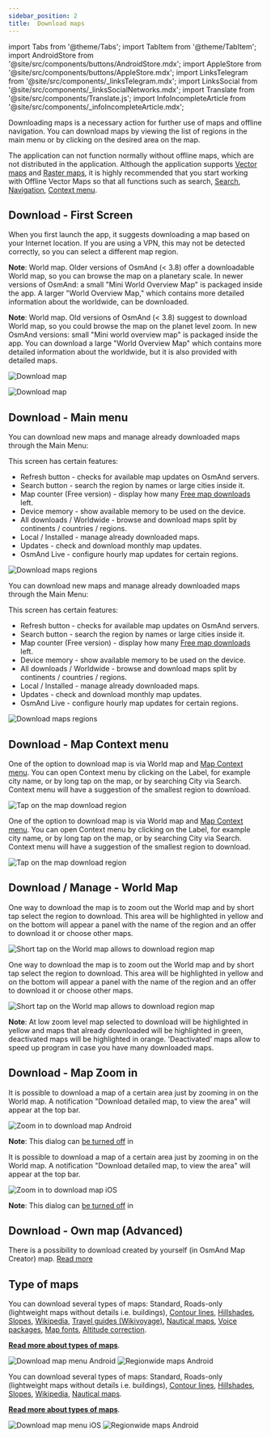 ```yaml
---
sidebar_position: 2
title:  Download maps
---
```


import Tabs from '@theme/Tabs';
import TabItem from '@theme/TabItem';
import AndroidStore from '@site/src/components/buttons/AndroidStore.mdx';
import AppleStore from '@site/src/components/buttons/AppleStore.mdx';
import LinksTelegram from '@site/src/components/_linksTelegram.mdx';
import LinksSocial from '@site/src/components/_linksSocialNetworks.mdx';
import Translate from '@site/src/components/Translate.js';
import InfoIncompleteArticle from '@site/src/components/_infoIncompleteArticle.mdx';


Downloading maps is a necessary action for further use of maps and offline navigation. You can download maps by viewing the list of regions in the main menu or by clicking on the desired area on the map.  

The application can not function normally without offline maps, which are not distributed in the application. Although the application supports [Vector maps](../map/vector-maps.md) and [Raster maps](../map/raster-maps.md), it is highly recommended that you start working with Offline Vector Maps so that all functions such as search, [Search](../search/index.md), [Navigation](../navigation/index.md),  [Context menu](../map/map-context-menu.md). 


## Download - First Screen

When you first launch the app, it suggests downloading a map based on your Internet location. If you are using a VPN, this may not be detected correctly, so you can select a different map region.  

**Note**: World map. Older versions of OsmAnd (< 3.8) offer a downloadable World map, so you can browse the map on a planetary scale. In newer versions of OsmAnd: a small "Mini World Overview Map" is packaged inside the app. A larger "World Overview Map," which contains more detailed information about the worldwide, can be downloaded.

**Note**: World map. Old versions of OsmAnd (< 3.8) suggest to download World map, so you could browse the map on the planet level zoom. In new OsmAnd versions: small "Mini world overview map" is packaged inside the app. You can download a large "World Overview Map" which contains more detailed information about the worldwide, but it is also provided with detailed maps.

<Tabs groupId="operating-systems">
<TabItem value="android" label="Android">

![Download map](@site/static/img/settings/download_map.png)

</TabItem>
<TabItem value="ios" label="iOS">

![Download map](@site/static/img/settings/download_map.png)

</TabItem>
</Tabs>

## Download - Main menu

<Tabs groupId="operating-systems">
<TabItem value="android" label="Android">

You can download new maps and manage already downloaded maps through the Main Menu:

_<Translate android="true" ids="android_button_seq"/> <Translate android="true" ids="shared_string_menu,welmode_download_maps"/>_


This screen has certain features:
- Refresh button - checks for available map updates on OsmAnd servers.
- Search button - search the region by names or large cities inside it.
- Map counter (Free version) - display how many [Free map downloads](../purchases/android.md#free-and-paid-features) left.
- Device memory - show available memory to be used on the device.
- All downloads / Worldwide - browse and download maps split by continents / countries / regions.
- Local / Installed - manage already downloaded maps.
- Updates - check and download monthly map updates.
- OsmAnd Live - configure hourly map updates for certain regions.

![Download maps regions](@site/static/img/settings/download_maps_regions.png)

</TabItem>
<TabItem value="ios" label="iOS">

You can download new maps and manage already downloaded maps through the Main Menu:

_<Translate ios="true" ids="ios_button_seq"/> <Translate ios="true" ids="menu,res_mapsres"/>_


This screen has certain features:
- Refresh button - checks for available map updates on OsmAnd servers.
- Search button - search the region by names or large cities inside it.
- Map counter (Free version) - display how many [Free map downloads](../purchases/android.md#free-and-paid-features) left.
- Device memory - show available memory to be used on the device.
- All downloads / Worldwide - browse and download maps split by continents / countries / regions.
- Local / Installed - manage already downloaded maps.
- Updates - check and download monthly map updates.
- OsmAnd Live - configure hourly map updates for certain regions.

![Download maps regions](@site/static/img/settings/download_maps_regions_ios.png)

</TabItem>
</Tabs>

## Download - Map Context menu


<Tabs groupId="operating-systems">
<TabItem value="android" label="Android">

One of the option to download map is via World map and [Map Context menu](../map/map-context-menu.md). You can open Context menu by clicking on the Label, for example city name, or by long tap on the map, or by searching City via Search. Context menu will have a suggestion of the smallest region to download.

![Tap on the map download region](@site/static/img/settings/tap_on_the_map_download_region.png) 

</TabItem>
<TabItem value="ios" label="iOS">

One of the option to download map is via World map and [Map Context menu](../map/map-context-menu.md). You can open Context menu by clicking on the Label, for example city name, or by long tap on the map, or by searching City via Search. Context menu will have a suggestion of the smallest region to download.

![Tap on the map download region](@site/static/img/settings/tap_on_the_map_download_region_ios.png) 

</TabItem>
</Tabs>

## Download / Manage - World Map


<Tabs groupId="operating-systems">
<TabItem value="android" label="Android">

One way to download the map is to zoom out the World map and by short tap select the region to download. This area will be highlighted in yellow and on the bottom will appear a panel with the name of the region and an offer to download it or choose other maps.

![Short tap on the World map allows to download region map](@site/static/img/map/download_region_map_via_worldmap.png)

</TabItem>
<TabItem value="ios" label="iOS">

One way to download the map is to zoom out the World map and by short tap select the region to download. This area will be highlighted in yellow and on the bottom will appear a panel with the name of the region and an offer to download it or choose other maps.

![Short tap on the World map allows to download region map](@site/static/img/settings/download_region_map_via_worldmap_ios.png)

</TabItem>
</Tabs>

**Note**: At low zoom level map selected to download will be highlighted in yellow and maps that already downloaded will be highlighted in green, deactivated maps will be highlighted in orange. 'Deactivated' maps allow to speed up program in case you have many downloaded maps.

## Download - Map Zoom in


<Tabs groupId="operating-systems">
<TabItem value="android" label="Android">

It is possible to download a map of a certain area just by zooming in on the World map. A notification "Download detailed map, to view the area" will appear at the top bar.

![Zoom in to download map Android](@site/static/img/settings/zoom_in_download_map_android.png) 

**Note**: This dialog can [be turned off](../personal/global-settings.md#dialogs-and-notifications)  in _<Translate android="true" ids="shared_string_menu,shared_string_settings,osmand_settings,dialogs_and_notifications_title"/>_

</TabItem>
<TabItem value="ios" label="iOS">

It is possible to download a map of a certain area just by zooming in on the World map. A notification "Download detailed map, to view the area" will appear at the top bar.

![Zoom in to download map iOS](@site/static/img/settings/zoom_in_download_map_ios.png) 

**Note**: This dialog can [be turned off](../personal/global-settings.md#dialogs-and-notifications)  in _<Translate ios="true" ids="menu,sett_settings,osmand_settings,dialogs_and_notifications"/>_

</TabItem>
</Tabs>

## Download - Own map (Advanced)

There is a possibility to download created by yourself (in OsmAnd Map Creator) map. [Read more](../../technical/map-creation/create-offline-maps-yourself.md)

## Type of maps

<Tabs groupId="operating-systems">
<TabItem value="android" label="Android">

You can download several types of maps: Standard, Roads-only (lightweight maps without details i.e. buildings), [Contour lines](../map/vector-maps.md#contour-lines), [Hillshades](../map/raster-maps.md#hillshade--slope), [Slopes](../map/raster-maps.md#hillshade--slope), [Wikipedia](../plugins/wikipedia.md), [Travel guides (Wikivoyage)](../plan-route/travel-guides.md), [Nautical maps](../plugins/nautical-charts.md), [Voice packages](../navigation/voice-navigation.md), [Map fonts](../map/vector-maps.md#map-fonts-android), [Altitude correction](../widgets/info-widgets.md#altitude).

**[Read more about types of maps](../personal/maps.md#type-of-maps)**.

![Download map menu Android](@site/static/img/settings/download_map_menu_android.png) ![Regionwide maps Android](@site/static/img/settings/regionwide_maps_menu.png)

</TabItem>
<TabItem value="ios" label="iOS">

You can download several types of maps: Standard, Roads-only (lightweight maps without details i.e. buildings), [Contour lines](../map/vector-maps.md#contour-lines), [Hillshades](../map/raster-maps.md#hillshade--slope), [Slopes](../map/raster-maps.md#hillshade--slope), [Wikipedia](../plugins/wikipedia.md), [Nautical maps](../plugins/nautical-charts.md).

**[Read more about types of maps](../personal/maps.md#type-of-maps)**.

![Download map menu iOS](@site/static/img/settings/download_map_menu_ios.png) ![Regionwide maps Android](@site/static/img/settings/regionwide_maps_menu_ios.png)

</TabItem>
</Tabs>
